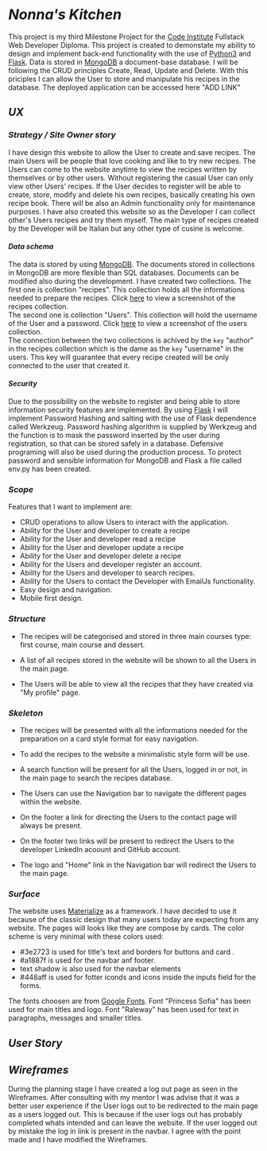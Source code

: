 # **_Nonna's Kitchen_**

This project is my third Milestone Project for the [Code Institute](https://codeinstitute.net/) Fullstack Web Developer Diploma. This project is created to demonstate my ability to design and implement back-end functionality with the use of [Python3](https://www.python.org/download/releases/3.0/) and [Flask](https://flask.palletsprojects.com/en/1.1.x/). Data is stored in [MongoDB](https://www.mongodb.com/) a document-base database. I will be following the CRUD principles Create, Read, Update and Delete. With this priciples I can allow the User to store and manipulate his recipes in the database.
The deployed application can be accessed here "ADD LINK"  

## **_UX_**  
### **_Strategy / Site Owner story_**

I have design this website to allow the User to create and save recipes. The main Users will be people that love cooking and like to try new recipes. The Users can come to the website anytime to view the recipes written by themselves or by other users. Without registering the casual User can only view other Users' recipes. If the User decides to register will be able to create, store, modify and delete his own recipes, basically creating his own recipe book. There will be also an Admin functionality only for maintenance purposes. I have also created this website so as the Developer I can collect other's Users recipes and try them myself. The main type of recipes created by the Developer will be Italian but any other type of cusine is welcome.  

#### **_Data schema_**
The data is stored by using [MongoDB](https://www.mongodb.com/). The documents stored in collections in MongoDB are more flexible than SQL databases. Documents can be modified also during the development. I have created two collections. The first one is collection "recipes". This collection holds all the informations needed to prepare the recipes. Click [here](https://github.com/mattyImry/Nonna-s-Kitchen_MS3-Code-Institute/blob/master/media/database-recipes.jpg) to view a screenshot of the recipes collection.  
The second one is collection "Users". This collection will hold the username of the User and a password. Click [here](https://github.com/mattyImry/Nonna-s-Kitchen_MS3-Code-Institute/blob/master/media/database-users.jpg) to view a screenshot of the users collection.  
The connection between the two collections is achived by the `key` "author" in the recipes collection which is the dame as the `key` "username" in the users. This key will guarantee that every recipe created will be only connected to the user that created it.

#### **_Security_**
Due to the possibility on the website to register and being able to store information security features are implemented. By using [Flask](https://flask.palletsprojects.com/en/1.1.x/)  I will implement Password Hashing and salting with the use of Flask dependence called Werkzeug. Password hashing algorithm is supplied by Werkzeug  and the function is to mask the password inserted by the user during registration, so that can be stored safely in a database. Defensive programing will also be used during the production process.
To protect password and sensible information for MongoDB and Flask a file called env.py has been created. 


### **_Scope_**

Features that I want to implement are:

*  CRUD operations to allow Users to interact with the application.  
*  Ability for the User and developer to create a recipe
*  Ability for the User and developer read a recipe
*  Ability for the User and developer update a recipe
*  Ability for the User and developer delete a recipe
*  Ability for the Users and developer register an account.
*  Ability for the Users and developer to search recipes.
*  Ability for the Users to contact the Developer with EmailJs functionality.
*  Easy design and navigation.
*  Mobile first design.

### **_Structure_**

* The recipes will be categorised and stored in three main courses type: first course, main course and dessert.  
 
* A list of all recipes stored in the website will be shown to all the Users in the main page. 

* The Users will be able to view all the recipes that they have created via "My profile" page.


### **_Skeleton_**

* The recipes will be presented with all the informations needed for the preparation on a card style format for easy navigation. 

* To add the recipes to the website a minimalistic style form will be use.  

* A search function will be present for all the Users, logged in or not, in the main page to search the recipes database.

* The Users can use the Navigation bar to navigate the different pages within the website.

* On the footer a link for directing the Users to the contact page will always be present.

* On the footer two links will be present to redirect the Users to the developer LinkedIn acoount and GitHub account.

* The logo and "Home" link in the Navigation bar will redirect the Users to the main page.

### **_Surface_**

The website uses [Materialize](https://materializecss.com/) as a framework. I have decided to use it because of the classic design that many users today are expecting from any website. 
The pages will looks like they are compose by cards. 
The color scheme is very minimal with these colors used:  
* #3e2723 is used for title's text and borders for buttons and card .
* #a1887f is used for the navbar anf footer.
* text shadow is also used for the navbar elements
* #448aff is used for fotter iconds and icons inside the inputs field for the forms.

The fonts choosen are from [Google Fonts](https://fonts.google.com/).
Font "Princess Sofia" has been used for main titles and logo.
Font "Raleway" has been used for text in paragraphs, messages and smaller titles.


## **_User Story_**

## **_Wireframes_**

During the planning stage I have created a log out page as seen in the Wireframes. After consulting with my mentor I was advise that it was a better user experience if the User logs out to be redirected to the main page as a users logged out. This is because if the user logs out has probably completed whats intended and can leave the website. If the user logged out by mistake the log in link is present in the navbar. I agree with the point made and I have modified the Wireframes.
